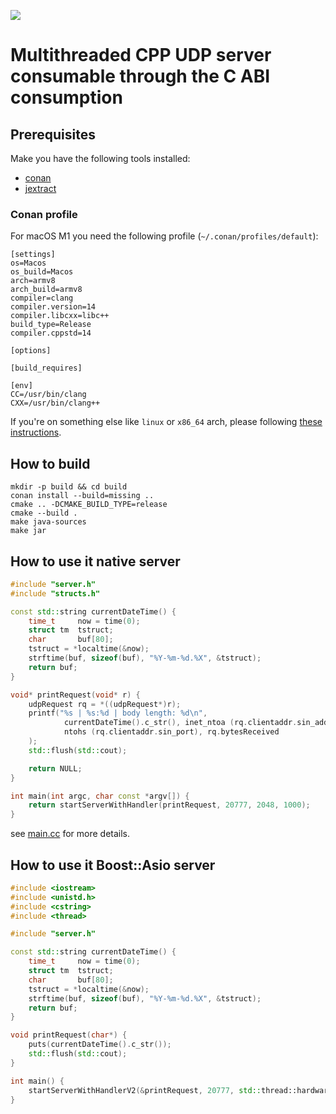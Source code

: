 [![](https://jitpack.io/v/denismakogon/judy.svg)](https://jitpack.io/#denismakogon/judy)

# Multithreaded CPP UDP server consumable through the C ABI consumption

## Prerequisites

Make you have the following tools installed:
- [conan](https://conan.io/)
- [jextract](https://jdk.java.net/jextract/)

### Conan profile

For macOS M1 you need the following profile (`~/.conan/profiles/default`):
```text
[settings]
os=Macos
os_build=Macos
arch=armv8
arch_build=armv8
compiler=clang
compiler.version=14
compiler.libcxx=libc++
build_type=Release
compiler.cppstd=14

[options]

[build_requires]

[env]
CC=/usr/bin/clang
CXX=/usr/bin/clang++
```

If you're on something else like `linux` or `x86_64` arch, please following [these instructions](https://docs.conan.io/en/latest/reference/profiles.html).


## How to build

```shell
mkdir -p build && cd build
conan install --build=missing ..
cmake .. -DCMAKE_BUILD_TYPE=release
cmake --build .
make java-sources
make jar
```

## How to use it native server

```cpp
#include "server.h"
#include "structs.h"

const std::string currentDateTime() {
    time_t     now = time(0);
    struct tm  tstruct;
    char       buf[80];
    tstruct = *localtime(&now);
    strftime(buf, sizeof(buf), "%Y-%m-%d.%X", &tstruct);
    return buf;
}

void* printRequest(void* r) {
    udpRequest rq = *((udpRequest*)r);
    printf("%s | %s:%d | body length: %d\n", 
            currentDateTime().c_str(), inet_ntoa (rq.clientaddr.sin_addr),
            ntohs (rq.clientaddr.sin_port), rq.bytesReceived
    );
    std::flush(std::cout);

    return NULL;
}

int main(int argc, char const *argv[]) {
    return startServerWithHandler(printRequest, 20777, 2048, 1000);
}
```

see [main.cc](src/main.cc) for more details.


## How to use it Boost::Asio server

```cpp
#include <iostream>
#include <unistd.h>
#include <cstring>
#include <thread>

#include "server.h"

const std::string currentDateTime() {
    time_t     now = time(0);
    struct tm  tstruct;
    char       buf[80];
    tstruct = *localtime(&now);
    strftime(buf, sizeof(buf), "%Y-%m-%d.%X", &tstruct);
    return buf;
}

void printRequest(char*) {
    puts(currentDateTime().c_str());
    std::flush(std::cout);
}

int main() {
    startServerWithHandlerV2(&printRequest, 20777, std::thread::hardware_concurrency());
}
```
